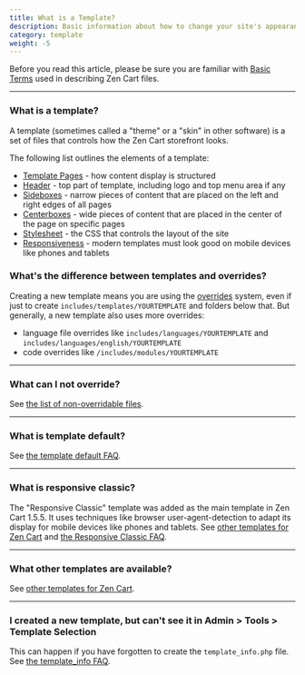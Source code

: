 ```yaml
---
title: What is a Template? 
description: Basic information about how to change your site's appearance 
category: template
weight: -5
---
```


Before you read this article, please be sure you are familiar with 
[Basic Terms](/user/first_steps/basic_terms/) used in describing
Zen Cart files. 

---
### What is a template? 
A template (sometimes called a "theme" or a "skin" in other software) is a set of files that controls how
the Zen Cart storefront looks.  

The following list outlines the elements of a template: 

- [Template Pages](/user/template/template_pages/) - how content display is structured
- [Header](/user/template/header/) - top part of template, including logo and top menu area if any 
- [Sideboxes](/user/template/sideboxes/) - narrow pieces of content that are placed on the left and right edges of all pages
- [Centerboxes](/user/template/centerboxes/) - wide pieces of content that are placed in the center of the page on specific pages 
- [Stylesheet](/user/template/stylesheet/) - the CSS that controls the layout of the site 
- [Responsiveness](/user/template/responsive/) - modern templates must look good on mobile devices like phones and tablets 


### What's the difference between templates and overrides? 
Creating a new template means you are using the 
[overrides](/user/first_steps/overrides/) system, 
even if just to create `includes/templates/YOURTEMPLATE` and 
folders below that.   But generally, a new template also uses 
more overrides: 

- language file overrides like `includes/languages/YOURTEMPLATE` and `includes/languages/english/YOURTEMPLATE` 
- code overrides like `/includes/modules/YOURTEMPLATE`

---
### What can I not override?
See [the list of non-overridable files](/user/template/template_overrides/#what-can-i-not-override).

---
### What is template default? 
See [the template default FAQ](/user/template/template_default/). 

---
### What is responsive classic? 
The "Responsive Classic" template was added as the main template in Zen Cart 1.5.5.
It uses techniques like browser user-agent-detection to adapt its display for mobile devices like phones and tablets.
See [other templates for Zen Cart](/user/template/other_templates/) and 
[the Responsive Classic FAQ](/user/template/responsive_classic/). 

---
### What other templates are available? 
See [other templates for Zen Cart](/user/template/other_templates/).

---
### I created a new template, but can't see it in Admin > Tools > Template Selection

This can happen if you have forgotten to create the `template_info.php` file. 
See [the template_info FAQ](/user/template/template_info/). 

